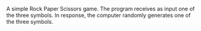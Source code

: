 A simple Rock Paper Scissors game.
The program receives as input one of the three symbols.
In response, the computer randomly generates one of the three symbols.
